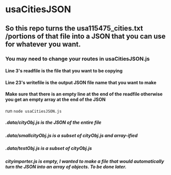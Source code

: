 # usaCitiesJSON

## So this repo turns the usa115475_cities.txt /portions of that file into a JSON that you can use for whatever you want.

### You may need to change your routes in usaCitiesJSON.js
#### Line 3's readfile is the file that you want to be copying
#### Line 23's writefile is the output JSON file name that you want to make
#### Make sure that there is an empty line at the end of the readfile otherwise you get an empty array at the end of the JSON

run `node usaCitiesJSON.js`

##### .data/cityObj.js is the JSON of the entire file
##### .data/smallcityObj.js is a subset of cityObj.js and array-ified
##### .data/testObj.js is a subset of cityObj.js
##### cityimporter.js is empty, I wanted to make a file that would automatically turn the JSON into an array of objects. To be done later.
